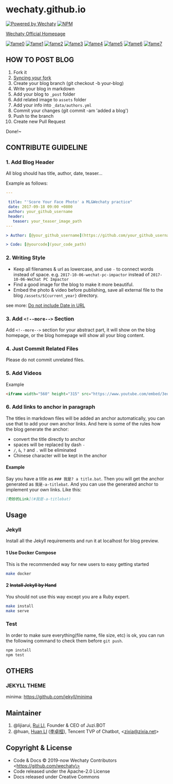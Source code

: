 # wechaty.github.io

[![Powered by Wechaty](https://img.shields.io/badge/Powered%20By-Wechaty-brightgreen.svg)](https://github.com/Wechaty/wechaty)
[![NPM](https://github.com/wechaty/wechaty.github.io/workflows/NPM/badge.svg)](https://github.com/wechaty/wechaty.github.io/actions?query=workflow%3ANPM)

[Wechaty Official Homepage](https://wechaty.github.io)

[![fame0](https://sourcerer.io/fame/huan/wechaty/wechaty.github.io/images/0)](https://sourcerer.io/fame/huan/wechaty/wechaty.github.io/links/0)
[![fame1](https://sourcerer.io/fame/huan/wechaty/wechaty.github.io/images/1)](https://sourcerer.io/fame/huan/wechaty/wechaty.github.io/links/1)
[![fame2](https://sourcerer.io/fame/huan/wechaty/wechaty.github.io/images/2)](https://sourcerer.io/fame/huan/wechaty/wechaty.github.io/links/2)
[![fame3](https://sourcerer.io/fame/huan/wechaty/wechaty.github.io/images/3)](https://sourcerer.io/fame/huan/wechaty/wechaty.github.io/links/3)
[![fame4](https://sourcerer.io/fame/huan/wechaty/wechaty.github.io/images/4)](https://sourcerer.io/fame/huan/wechaty/wechaty.github.io/links/4)
[![fame5](https://sourcerer.io/fame/huan/wechaty/wechaty.github.io/images/5)](https://sourcerer.io/fame/huan/wechaty/wechaty.github.io/links/5)
[![fame6](https://sourcerer.io/fame/huan/wechaty/wechaty.github.io/images/6)](https://sourcerer.io/fame/huan/wechaty/wechaty.github.io/links/6)
[![fame7](https://sourcerer.io/fame/huan/wechaty/wechaty.github.io/images/7)](https://sourcerer.io/fame/huan/wechaty/wechaty.github.io/links/7)

## HOW TO POST BLOG

1. Fork it
1. [Syncing your fork](https://help.github.com/cn/github/collaborating-with-issues-and-pull-requests/syncing-a-fork)
1. Create your blog branch (git checkout -b your-blog)
1. Write your blog in markdown
1. Add your blog to `_post` folder
1. Add related image to `assets` folder
1. Add your info into `_data/authors.yml`
1. Commit your changes (git commit -am 'added a blog')
1. Push to the branch
1. Create new Pull Request

Done!~

## CONTRIBUTE GUIDELINE

### 1. Add Blog Header

All blog should has title, author, date, teaser...

Example as follows:

```yaml
---

 title: "'Score Your Face Photo' a ML&Wechaty practice"
 date: 2017-09-18 09:00 +0800
 author: your_github_username
 header:
   teaser: your_teaser_image_path
---

> Author: [@your_github_username](https://github.com/your_github_username) your one-line bio at here

> Code: [@yourcode](your_code_path)
```

### 2. Writing Style

* Keep all filenames & url as lowercase, and use `-` to connect words instead of space. e.g. `2017-10-06-wechat-pc-impactor` instead of `2017-10-06-WeChat PC Impactor`
* Find a good image for the blog to make it more beautiful.
* Embed the photo & video before publishing, save all external file to the blog `/assets/${current_year}` directory.

see more: [Do not include Date in URL](https://github.com/wechaty/wechaty.github.io/issues/79)

### 3. Add `<!--more-->` Section

Add `<!--more-->` section for your abstract part, it will show on the blog homepage, or the blog homepage will show all your blog content.

### 4. Just Commit Related Files

Please do not commit unrelated files.

### 5. Add Videos

Example

```html
<iframe width="560" height="315" src="https://www.youtube.com/embed/3eq8wJfCAWs" frameborder="0" allowfullscreen></iframe>
```

### 6. Add links to anchor in paragraph

The titles in markdown files will be added an anchor automatically, you can use that to add your own anchor links. And here is some of the rules how the blog generate the anchor:

* convert the title directly to anchor
* spaces will be replaced by dash `-`
* `/`, `&`, `?` and `.` will be eliminated
* Chinese character will be kept in the anchor

#### Example

Say you have a title as `### 我是? a title.bat`. Then you will get the anchor generated as `我是-a-titlebat`. And you can use the generated anchor to implement your own links. Like this:

```markdown
[奇妙的Link](#我是-a-titlebat)
```

## Usage

### Jekyll

Install all the Jekyll requirements and run it at localhost for blog preview.

#### 1 Use Docker Compose

This is the recommended way for new users to easy getting started

```sh
make docker
```

#### 2 ~~Install Jekyll by Hand~~

You should not use this way except you are a Ruby expert.

```sh
make install
make serve
```

### Test

In order to make sure everything(file name, file size, etc) is ok, you can run the following command to check them before `git push`.

```sh
npm install
npm test
```

## OTHERS

### JEKYLL THEME

minima: <https://github.com/jekyll/minima>

## Maintainer

1. @lijiarui,
[Rui LI](https://github.com/lijiarui),
Founder & CEO of Juzi.BOT
1. @huan,
[Huan LI](https://github.com/huan)
([李卓桓](http://linkedin.com/in/zixia)),
Tencent TVP of Chatbot,
\<zixia@zixia.net\>

## Copyright & License

* Code & Docs © 2019-now Wechaty Contributors \<https://github.com/wechaty\>
* Code released under the Apache-2.0 License
* Docs released under Creative Commons
